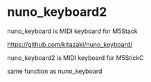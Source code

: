 # nuno_keyboard2

nuno_keyboard is MIDI keyboard for M5Stack

https://github.com/kitazaki/nuno_keyboard/

nuno_keyboard2 is MIDI keyboard for M5StickC

same function as nuno_keyboard
